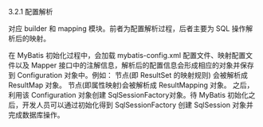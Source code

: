 3.2.1 配置解析

对应 builder 和 mapping 模块。前者为配置解析过程，后者主要为 SQL 操作解析后的映射。

在 MyBatis 初始化过程中，会加载 mybatis-config.xml 配置文件、映射配置文件以及 Mapper 接口中的注解信息，解析后的配置信息会形成相应的对象并保存到 Configuration 对象中。例如：
<resultMap>节点(即 ResultSet 的映射规则) 会被解析成 ResultMap 对象。
<result> 节点(即属性映射)会被解析成 ResultMapping 对象。
之后，利用该 Configuration 对象创建 SqlSessionFactory对象。待 MyBatis 初始化之后，开发人员可以通过初始化得到 SqlSessionFactory 创建 SqlSession 对象并完成数据库操作。